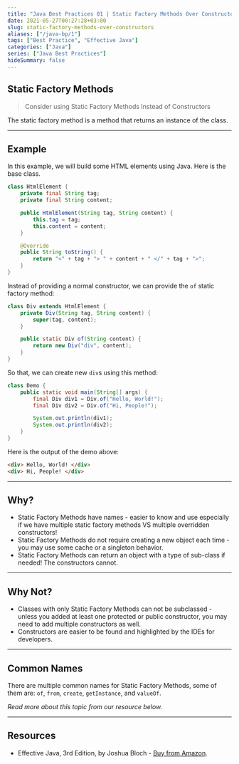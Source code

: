 ```yaml
---
title: "Java Best Practices 01 | Static Factory Methods Over Constructors"
date: 2021-05-27T00:27:28+03:00
slug: static-factory-methods-over-constructors
aliases: ["/java-bp/1"]
tags: ["Best Practice", "Effective Java"]
categories: ["Java"]
series: ["Java Best Practices"]
hideSummary: false
---
```


## Static Factory Methods

> Consider using Static Factory Methods Instead of Constructors

The static factory method is a method that returns an instance of the class.

---

## Example

In this example, we will build some HTML elements using Java. Here is the base class.
```java
class HtmlElement {
    private final String tag;
    private final String content;

    public HtmlElement(String tag, String content) {
        this.tag = tag;
        this.content = content;
    }

    @Override
    public String toString() {
        return "<" + tag + "> " + content + " </" + tag + ">";
    }
}
```

Instead of providing a normal constructor, we can provide the `of` static factory method:

```java
class Div extends HtmlElement {
    private Div(String tag, String content) {
        super(tag, content);
    }

    public static Div of(String content) {
        return new Div("div", content);
    }
}
```

So that, we can create new `div`s using this method:
```java
class Demo {
    public static void main(String[] args) {
        final Div div1 = Div.of("Hello, World!");
        final Div div2 = Div.of("Hi, People!");

        System.out.println(div1);
        System.out.println(div2);
    }
}
```

Here is the output of the demo above:
```html
<div> Hello, World! </div>
<div> Hi, People! </div>
```

---

## Why?
- Static Factory Methods have names - easier to know and use especially if we have multiple static factory methods VS multiple overridden constructors!
- Static Factory Methods do not require creating a new object each time - you may use some cache or a singleton behavior.
- Static Factory Methods can return an object with a type of sub-class if needed! The constructors cannot.



---

## Why Not?
- Classes with only Static Factory Methods can not be subclassed - unless you added at least one protected or public constructor, you may need to add multiple constructors as well.
- Constructors are easier to be found and highlighted by the IDEs for developers.

---

## Common Names
There are multiple common names for Static Factory Methods, some of them are: `of`, `from`, `create`, `getInstance`, and `valueOf`.

*Read more about this topic from our resource below.*

---

## Resources
- Effective Java, 3rd Edition, by Joshua Bloch - [Buy from Amazon](https://www.amazon.com/Effective-Java-Joshua-Bloch/dp/0134685997).